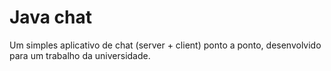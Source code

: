 # Java chat

Um simples aplicativo de chat (server + client) ponto a ponto, desenvolvido para um trabalho da universidade.